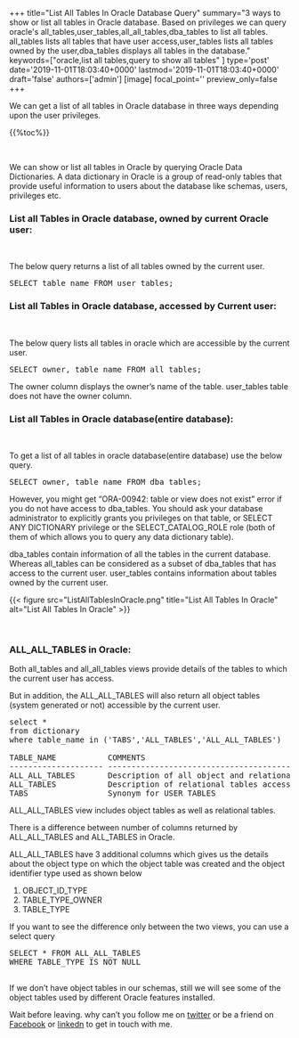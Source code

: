 +++
title="List All Tables In Oracle Database Query"
summary="3 ways to show or list all tables in Oracle database. Based on privileges we can query oracle's all_tables,user_tables,all_all_tables,dba_tables to list all tables. all_tables lists all tables that have user access,user_tables lists all tables owned by the user,dba_tables displays all tables in the database."
keywords=["oracle,list all tables,query to show all tables"
]
type='post'
date='2019-11-01T18:03:40+0000'
lastmod='2019-11-01T18:03:40+0000'
draft='false'
authors=['admin']
[image]
focal_point=''
preview_only=false
+++

We can get a list of all tables in Oracle database in three ways depending upon the user privileges.

{{%toc%}}

&nbsp;

We can show or list all tables in Oracle by querying Oracle Data Dictionaries. A data dictionary in Oracle is a group of read-only tables that provide useful information to users about the database like schemas, users, privileges etc.

### List all Tables in Oracle database, owned by current Oracle user:

&nbsp;

The below query returns a list of all tables owned by the current user.

<pre>SELECT table_name FROM user_tables;
</pre>

### List all Tables in Oracle database, accessed by Current user:

&nbsp;

The below query lists all tables in oracle which are accessible by the current user.

<pre>SELECT owner, table_name FROM all_tables;</pre>

The owner column displays the owner’s name of the table. user_tables table does not have the owner column.

### List all Tables in Oracle database(entire database):

&nbsp;

To get a list of all tables in oracle database(entire database) use the below query.

<pre>SELECT owner, table_name FROM dba_tables;</pre>

However, you might get “ORA-00942: table or view does not exist” error if you do not have access to dba_tables. You should ask your database administrator to explicitly grants you privileges on that table, or SELECT ANY DICTIONARY privilege or the SELECT_CATALOG_ROLE role (both of them of which allows you to query any data dictionary table).

dba_tables contain information of all the tables in the current database. Whereas all_tables can be considered as a subset of dba_tables that has access to the current user. user_tables contains information about tables owned by the current user.

{{< figure src="ListAllTablesInOracle.png" title="List All Tables In Oracle" alt="List All Tables In Oracle" >}}

&nbsp;

### ALL_ALL_TABLES in Oracle:

Both all_tables and all_all_tables views provide details of the tables to which the current user has access.

But in addition, the ALL_ALL_TABLES will also return all object tables (system generated or not) accessible by the current user.

<pre>select *
from dictionary
where table_name in ('TABS','ALL_TABLES','ALL_ALL_TABLES')

TABLE_NAME           COMMENTS
-------------------- ------------------------------------------------------------------------------------------------
ALL_ALL_TABLES       Description of all object and relational tables accessible to the user
ALL_TABLES           Description of relational tables accessible to the user
TABS                 Synonym for USER_TABLES</pre>

ALL_ALL_TABLES view includes object tables as well as relational tables.

There is a difference between number of columns returned by ALL_ALL_TABLES and ALL_TABLES in Oracle.

ALL_ALL_TABLES have 3 additional columns which gives us the details about the object type on which the object table was created and the object identifier type used as shown below

<ol><li>OBJECT_ID_TYPE</li><li>TABLE_TYPE_OWNER</li><li>TABLE_TYPE</li></ol>

If you want to see the difference only between the two views, you can use a select query

<pre>SELECT * FROM ALL_ALL_TABLES 
WHERE TABLE_TYPE IS NOT NULL

</pre>

If we don’t have object tables in our schemas, still we will see some of the object tables used by different Oracle features installed.

Wait before leaving.
why can’t you follow me on <a href="https://twitter.com/arungudelli" target="_blank" rel="noopener">twitter</a> or be a friend on <a href="https://www.facebook.com/gudelliArun" target="_blank" rel="noopener">Facebook</a> or  <a href="https://www.linkedin.com/in/arungudelli/" target="_blank" rel="noopener">linkedn</a> to get in touch with me.







